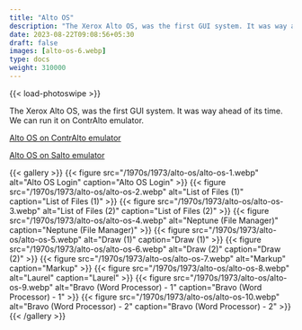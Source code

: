 ```yaml
---
title: "Alto OS"
description: "The Xerox Alto OS, was the first GUI system. It was way ahead of its time. We can run it on ContrAlto emulator."
date: 2023-08-22T09:08:56+05:30
draft: false
images: [alto-os-6.webp]
type: docs
weight: 310000
---
```


{{< load-photoswipe >}}

The Xerox Alto OS, was the first GUI system. It was way ahead of its time. We can run it on ContrAlto emulator.

<section class="section section-sm">
  <div class="container">
    <div class="row justify-content-center text-center">
      <div class="col-lg-5">
        <p><a class="btn btn-primary btn-md px-4 mb-1" href="https://virtualhub.eu.org/1970s/1973/alto-os/contralto/" role="button">Alto OS on ContrAlto emulator</a></p>
      </div>
      <div class="col-lg-5">
        <p><a class="btn btn-primary btn-md px-4 mb-1" href="https://virtualhub.eu.org/1970s/1973/alto-os/salto/" role="button">Alto OS on Salto emulator</a></p>
      </div>
    </div>
  </div>
</section>

{{< gallery >}}
  {{< figure src="/1970s/1973/alto-os/alto-os-1.webp" alt="Alto OS Login" caption="Alto OS Login" >}}
  {{< figure src="/1970s/1973/alto-os/alto-os-2.webp" alt="List of Files (1)" caption="List of Files (1)" >}}
  {{< figure src="/1970s/1973/alto-os/alto-os-3.webp" alt="List of Files (2)" caption="List of Files (2)" >}}
  {{< figure src="/1970s/1973/alto-os/alto-os-4.webp" alt="Neptune (File Manager)" caption="Neptune (File Manager)" >}}
  {{< figure src="/1970s/1973/alto-os/alto-os-5.webp" alt="Draw (1)" caption="Draw (1)" >}}
  {{< figure src="/1970s/1973/alto-os/alto-os-6.webp" alt="Draw (2)" caption="Draw (2)" >}}
  {{< figure src="/1970s/1973/alto-os/alto-os-7.webp" alt="Markup" caption="Markup" >}}
  {{< figure src="/1970s/1973/alto-os/alto-os-8.webp" alt="Laurel" caption="Laurel" >}}
  {{< figure src="/1970s/1973/alto-os/alto-os-9.webp" alt="Bravo (Word Processor) - 1" caption="Bravo (Word Processor) - 1" >}}
  {{< figure src="/1970s/1973/alto-os/alto-os-10.webp" alt="Bravo (Word Processor) - 2" caption="Bravo (Word Processor) - 2" >}}
{{< /gallery >}}
